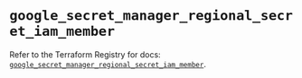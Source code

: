 # `google_secret_manager_regional_secret_iam_member`

Refer to the Terraform Registry for docs: [`google_secret_manager_regional_secret_iam_member`](https://registry.terraform.io/providers/hashicorp/google-beta/6.45.0/docs/resources/google_secret_manager_regional_secret_iam_member).
